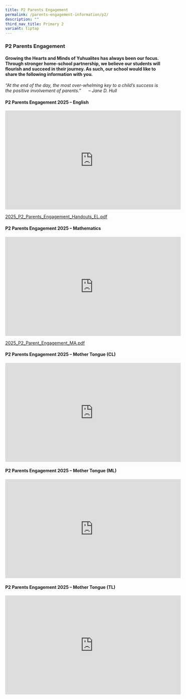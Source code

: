 ```yaml
---
title: P2 Parents Engagement
permalink: /parents-engagement-information/p2/
description: ""
third_nav_title: Primary 2
variant: tiptap
---
```

<h3>P2 Parents Engagement</h3>
<h4>Growing the Hearts and Minds of Yuhualites has always been our focus. Through stronger home-school partnership, we believe our students will flourish and succeed in their journey. As such, our school would like to share the following information with you.</h4>
<p><em>“At the end of the day, the most over-whelming key to a child’s success is the positive involvement of parents.”&nbsp; &nbsp; &nbsp; – Jane D. Hull</em>
</p>
<h4><strong>P2 Parents Engagement 2025 – English</strong></h4>
<div class="iframe-wrapper">
<iframe height="315" width="560" allowfullscreen="true" frameborder="0" src="https://www.youtube.com/embed/lg3ssW99QZM?si=na94KJiCZQAtC6jO"></iframe>
</div>
<p><a href="/files/2025_P2_Parents_Engagement_Handouts_EL.pdf" rel="noopener nofollow" target="_blank">2025_P2_Parents_Engagement_Handouts_EL.pdf</a>
</p>
<h4><strong>P2 Parents Engagement 2025 – Mathematics</strong></h4>
<div class="iframe-wrapper">
<iframe height="315" width="560" allowfullscreen="true" frameborder="0" src="https://www.youtube.com/embed/2gQjlHi8Wrs?si=ff9HQ_Y_DOBnrcd7"></iframe>
</div>
<p><a href="/files/2025_P2_Parent_Engagement_MA.pdf" rel="noopener nofollow" target="_blank">2025_P2_Parent_Engagement_MA.pdf</a>
</p>
<h4><strong>P2 Parents Engagement 2025 – Mother Tongue (CL)</strong></h4>
<div class="iframe-wrapper">
<iframe height="315" width="560" allowfullscreen="true" frameborder="0" src="https://www.youtube.com/embed/eWiyjAGISo8?si=YOh5w6fatHeXVApE"></iframe>
</div>
<h4><strong>P2 Parents Engagement 2025 – Mother Tongue (ML)</strong></h4>
<div class="iframe-wrapper">
<iframe height="315" width="560" allowfullscreen="true" frameborder="0" src="https://www.youtube.com/embed/H4hWDDXv9IM?si=1JGq1JUJPonnruh3"></iframe>
</div>
<h4><strong>P2 Parents Engagement 2025 – Mother Tongue (TL)</strong></h4>
<div class="iframe-wrapper">
<iframe height="315" width="560" allowfullscreen="true" frameborder="0" src="https://www.youtube.com/embed/ieiFm7wvooo?si=8tcURLytAziKNn38"></iframe>
</div>
<p></p>